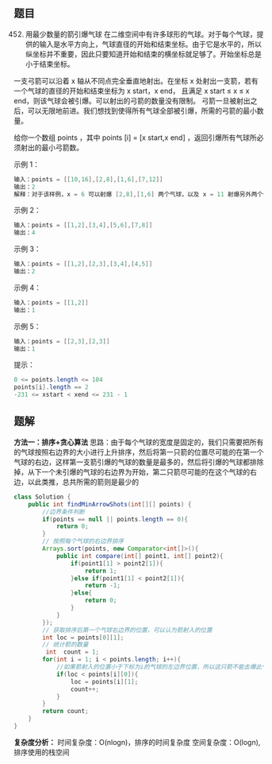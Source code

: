 ﻿## 题目
452. 用最少数量的箭引爆气球
在二维空间中有许多球形的气球。对于每个气球，提供的输入是水平方向上，气球直径的开始和结束坐标。由于它是水平的，所以纵坐标并不重要，因此只要知道开始和结束的横坐标就足够了。开始坐标总是小于结束坐标。

一支弓箭可以沿着 x 轴从不同点完全垂直地射出。在坐标 x 处射出一支箭，若有一个气球的直径的开始和结束坐标为 x start，x end， 且满足  x start ≤ x ≤ x end，则该气球会被引爆。可以射出的弓箭的数量没有限制。 弓箭一旦被射出之后，可以无限地前进。我们想找到使得所有气球全部被引爆，所需的弓箭的最小数量。

给你一个数组 points ，其中 points [i] = [x start,x end] ，返回引爆所有气球所必须射出的最小弓箭数。

 
示例 1：

```java
输入：points = [[10,16],[2,8],[1,6],[7,12]]
输出：2
解释：对于该样例，x = 6 可以射爆 [2,8],[1,6] 两个气球，以及 x = 11 射爆另外两个气球
```

示例 2：

```java
输入：points = [[1,2],[3,4],[5,6],[7,8]]
输出：4
```

示例 3：

```java
输入：points = [[1,2],[2,3],[3,4],[4,5]]
输出：2
```

示例 4：

```java
输入：points = [[1,2]]
输出：1
```

示例 5：

```java
输入：points = [[2,3],[2,3]]
输出：1
```

 

提示：

```java
0 <= points.length <= 104
points[i].length == 2
-231 <= xstart < xend <= 231 - 1
```


## 题解
**方法一：排序+贪心算法**
思路：由于每个气球的宽度是固定的，我们只需要把所有的气球按照右边界的大小进行上升排序，然后将第一只箭的位置尽可能的在第一个气球的右边，这样第一支箭引爆的气球的数量是最多的，然后将引爆的气球都排除掉，从下一个未引爆的气球的右边界为开始，第二只箭尽可能的在这个气球的右边，以此类推，总共所需的箭则是最少的
```java
class Solution {
    public int findMinArrowShots(int[][] points) {
        //边界条件判断
        if(points == null || points.length == 0){
            return 0;
        }
        // 按照每个气球的右边界排序
        Arrays.sort(points, new Comparator<int[]>(){
            public int compare(int[] point1, int[] point2){
                if(point1[1] > point2[1]){
                    return 1;
                }else if(point1[1] < point2[1]){
                    return -1;
                }else{
                    return 0;
                }
            }
        });
        // 获取排序后第一个气球右边界的位置，可以认为箭射入的位置
        int loc = points[0][1];
        // 统计箭的数量
         int  count = 1;
        for(int i = 1; i < points.length; i++){
            //如果箭射入的位置小于下标为i的气球的左边界位置，所以这只箭不能击爆此气球，需要另外一支箭，并且更新箭的位置
            if(loc < points[i][0]){
                loc = points[i][1];
                count++;
            }
        }
        return count;
    }
}
```

**复杂度分析：**
	时间复杂度：O(nlogn)，排序的时间复杂度
	空间复杂度：O(logn),排序使用的栈空间
